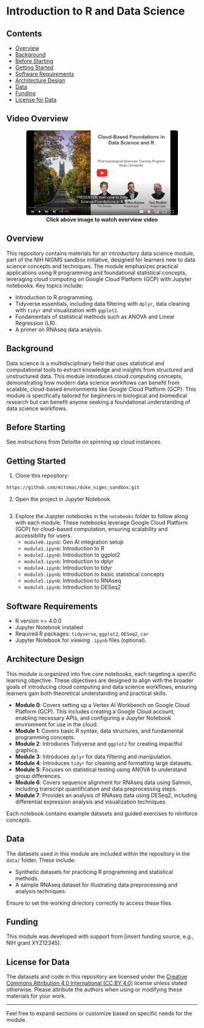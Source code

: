 # Introduction to R and Data Science

## **Contents**

- [Overview](#overview)
- [Background](#background)
- [Before Starting](#before-starting)
- [Getting Started](#getting-started)
- [Software Requirements](#software-requirements)
- [Architecture Design](#architecture-design)
- [Data](#data)
- [Funding](#funding)
- [License for Data](#license-for-data)
## Video Overview
<p align="center">
        <a href="https://www.youtube.com/watch?v=7XHhE6WxX60&list=PLXaEJPtnQ4w7Vu7vqWbttBjUGrPp4Qa7b&index=51">
            <img src="images/duke_video1.png" alt="Overview", width="400"/>
        </a>
    <br>
    <span> <b>Click above image to watch overview video</b> </span>
</p>

## **Overview**

This repository contains materials for an introductory data science module, part of the NIH NIGMS sandbox initiative, designed for learners new to data science concepts and techniques. The module emphasizes practical applications using R programming and foundational statistical concepts, leveraging cloud computing on Google Cloud Platform (GCP) with Jupyter notebooks. Key topics include:

- Introduction to R programming.
- Tidyverse essentials, including data filtering with `dplyr`, data cleaning with `tidyr` and visualization with `ggplot2`.
- Fundamentals of statistical methods such as ANOVA and Linear Regression (LR).
- A primer on RNAseq data analysis.

## **Background**

Data science is a multidisciplinary field that uses statistical and computational tools to extract knowledge and insights from structured and unstructured data. This module introduces cloud computing concepts, demonstrating how modern data science workflows can benefit from scalable, cloud-based environments like Google Cloud Platform (GCP). This module is specifically tailored for beginners in biological and biomedical research but can benefit anyone seeking a foundational understanding of data science workflows.

## **Before Starting**

See instructions from Deloitte on spinning up cloud instances.

## **Getting Started**

1. Clone this repository:
```bash
https://github.com/mitomac/duke_nigms_sandbox.git
```
2. Open the project in Jupyter Notebook.
   ```
3. Explore the Jupyter notebooks in the `notebooks` folder to follow along with each module. These notebooks leverage Google Cloud Platform (GCP) for cloud-based computation, ensuring scalability and accessibility for users.
   - `module0.ipynb`: Gen AI integration setup
   - `module1.ipynb`: Introduction to R
   - `module2.ipynb`: Introduction to ggplot2
   - `module3.ipynb`: Introduction to dplyr
   - `module4.ipynb`: Introduction to tidyr
   - `module5.ipynb`: Introduction to basic statistical concepts
   - `module5.ipynb`: Introduction to RNAseq
   - `module5.ipynb`: Introduction to DESeq2

## **Software Requirements**

- R version >= 4.0.0
- Jupyter Notebook installed
- Required R packages: `tidyverse`, `ggplot2`, `DESeq2`, `car`
- Jupyter Notebook for viewing `.ipynb` files (optional).

## **Architecture Design**

This module is organized into five core notebooks, each targeting a specific learning objective. These objectives are designed to align with the broader goals of introducing cloud computing and data science workflows, ensuring learners gain both theoretical understanding and practical skills.

- **Module 0**: Covers setting up a Vertex AI Workbench on Google Cloud Platform (GCP). This includes creating a Google Cloud account, enabling necessary APIs, and configuring a Jupyter Notebook environment for use in the cloud.
- **Module 1**: Covers basic R syntax, data structures, and fundamental programming concepts.
- **Module 2**: Introduces Tidyverse and `ggplot2` for creating impactful graphics.
- **Module 3**: Introduces `dplyr` for data filtering and manipulation. 
- **Module 4**: Introduces  `tidyr` for cleaning and formatting large datasets.
- **Module 5**: Focuses on statistical testing using ANOVA to understand group differences.
- **Module 6**: Covers sequence alignment for RNAseq data using Salmon, including transcript quantification and data preprocessing steps.
- **Module 7**: Provides an analysis of RNAseq data using DESeq2, including differential expression analysis and visualization techniques.

Each notebook contains example datasets and guided exercises to reinforce concepts.

## **Data**

The datasets used in this module are included within the repository in the `data/` folder. These include:

- Synthetic datasets for practicing R programming and statistical methods.
- A sample RNAseq dataset for illustrating data preprocessing and analysis techniques.

Ensure to set the working directory correctly to access these files.

## **Funding**

This module was developed with support from [insert funding source, e.g., NIH grant XYZ12345].

## **License for Data**

The datasets and code in this repository are licensed under the [Creative Commons Attribution 4.0 International (CC BY 4.0)](https://creativecommons.org/licenses/by/4.0/) license unless stated otherwise. Please attribute the authors when using or modifying these materials for your work.

---

Feel free to expand sections or customize based on specific needs for the module.



